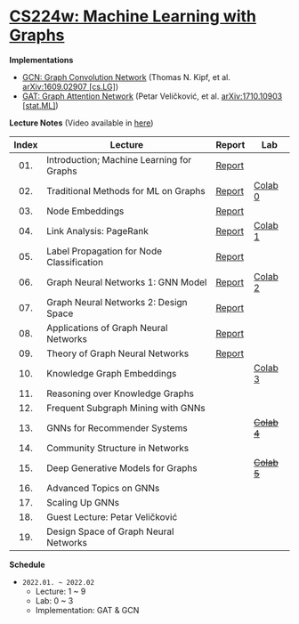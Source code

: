 # [CS224w: Machine Learning with Graphs](http://web.stanford.edu/class/cs224w/)

**Implementations**

* [GCN: Graph Convolution Network](./implementation/GCN.ipynb) (Thomas N. Kipf, et al. [arXiv:1609.02907 [cs.LG]](https://arxiv.org/abs/1609.02907))
* [GAT: Graph Attention Network](./implementation/GAT.ipynb) (Petar Veličković, et al. [arXiv:1710.10903 [stat.ML]](https://arxiv.org/abs/1710.10903))

**Lecture Notes** (Video available in [here](https://www.youtube.com/playlist?list=PLoROMvodv4rPLKxIpqhjhPgdQy7imNkDn))

| Index | Lecture                                   | Report                                                                                                                             | Lab                                                                            |
|:-----:|-------------------------------------------|------------------------------------------------------------------------------------------------------------------------------------|--------------------------------------------------------------------------------|
|  01.  | Introduction; Machine Learning for Graphs | [Report](https://dhakim.notion.site/Lecture-1-Introduction-ec3fc54d4b834a3abfc0b6c0b6dba193)                                       |                                                                                |
|  02.  | Traditional Methods for ML on Graphs      | [Report](https://dhakim.notion.site/Lecture-2-Traditional-Methods-for-Machine-Learning-in-Graphs-126d65a34a934c8887ba59530371bf83) | [Colab 0](./labs/CS224W_Colab0.ipynb)                                          |
|  03.  | Node Embeddings                           | [Report](https://dhakim.notion.site/Lecture-3-Node-Embeddings-c63ac6d3422b46849b4dce9e57aa5df4)                                    |                                                                                |
|  04.  | Link Analysis: PageRank                   | [Report](https://dhakim.notion.site/Lecture-4-Link-Analysis-PageRank-a8b79cd2eed447e883a66da95e299b3a)                             | [Colab 1](https://dhakim.notion.site/Colab-1-24ee4d0ba38340d29e55b69eb65146cb) |
|  05.  | Label Propagation for Node Classification | [Report](https://dhakim.notion.site/Lecture-5-Label-Propagation-for-Node-Classification-49b2a62469c647239c40f04818939af4)          |                                                                                |
|  06.  | Graph Neural Networks 1: GNN Model        | [Report](https://dhakim.notion.site/Lecture-6-Graph-Neural-Networks-1-GNN-Model-9a5d84adf38f40b1b44304252147a9be)                  | [Colab 2](https://dhakim.notion.site/Colab-2-62f9389ddd5041569dba2f5bf304a12a) |
|  07.  | Graph Neural Networks 2: Design Space     | [Report](https://www.notion.so/dhakim/Lecture-7-Graph-Neural-Networks-2-Design-Space-cb6c15355ffe48f78fb2067cbae44b02)             |                                                                                |
|  08.  | Applications of Graph Neural Networks     | [Report](https://www.notion.so/dhakim/Lecture-8-Applications-of-Graph-Neural-Networks-2c73fad97300494d90bc3761cdbf8f91)            |                                                                                |
|  09.  | Theory of Graph Neural Networks           | [Report](.)                                                                                                                        |                                                                                |
|  10.  | Knowledge Graph Embeddings                |                                                                                                                                    | [Colab 3](./labs/CS224W_Colab3.ipynb)                                          |
|  11.  | Reasoning over Knowledge Graphs           |                                                                                                                                    |                                                                                |
|  12.  | Frequent Subgraph Mining with GNNs        |                                                                                                                                    |                                                                                |
|  13.  | GNNs for Recommender Systems              |                                                                                                                                    | [~~Colab 4~~](./labs/CS224W_Colab4.ipynb)                                      |
|  14.  | Community Structure in Networks           |                                                                                                                                    |                                                                                |
|  15.  | Deep Generative Models for Graphs         |                                                                                                                                    | [~~Colab 5~~](./labs/CS224W_Colab5.ipynb)                                      |
|  16.  | Advanced Topics on GNNs                   |                                                                                                                                    |                                                                                |
|  17.  | Scaling Up GNNs                           |                                                                                                                                    |                                                                                |
|  18.  | Guest Lecture: Petar Veličković           |                                                                                                                                    |                                                                                |
|  19.  | Design Space of Graph Neural Networks     |                                                                                                                                    |                                                                                |

**Schedule**

* `2022.01. ~ 2022.02`
  * Lecture: 1 ~ 9
  * Lab: 0 ~ 3
  * Implementation: GAT & GCN

